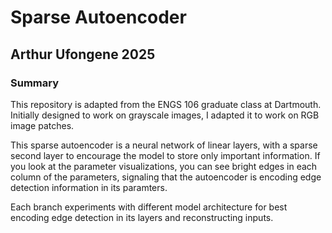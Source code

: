 # Sparse Autoencoder

## Arthur Ufongene 2025

### Summary
This repository is adapted from the ENGS 106 graduate class at Dartmouth. Initially designed to work on grayscale images, I adapted it to work on RGB image patches.

This sparse autoencoder is a neural network of linear layers, with a sparse second layer to encourage the model to store only important information. If you look at the parameter visualizations, you can see bright edges in each column of the parameters, signaling that the autoencoder is encoding edge detection information in its paramters.

Each branch experiments with different model architecture for best encoding edge detection in its layers and reconstructing inputs.
